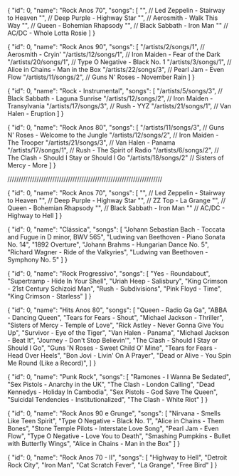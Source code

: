{
	"id": 0,
	"name": "Rock Anos 70",
	"songs": [
		"",	// Led Zeppelin - Stairway to Heaven
		"",	// Deep Purple - Highway Star
		"",	// Aerosmith - Walk This Way
		"",	// Queen - Bohemian Rhapsody
		"",	// Black Sabbath - Iron Man
		""	// AC/DC - Whole Lotta Rosie
	]
}

{
    "id": 0,
"name": "Rock Anos 90",
"songs": [
    "/artists/2/songs/1",	// Aerosmith - Cryin'
    "/artists/12/songs/1",	// Iron Maiden - Fear of the Dark
	"/artists/20/songs/1",	// Type O Negative - Black No. 1
    "/artists/3/songs/1",	// Alice in Chains - Man in the Box
    "/artists/22/songs/3",	// Pearl Jam - Even Flow
    "/artists/11/songs/2",	// Guns N' Roses - November Rain
]
}

{
    "id": 0,
"name": "Rock - Instrumental",
"songs": [
    "/artists/5/songs/3",	// Black Sabbath - Laguna Sunrise
    "/artists/12/songs/2",	// Iron Maiden - Transylvania
    "/artists/17/songs/3",	// Rush - YYZ
    "/artists/21/songs/1",	// Van Halen - Eruption
]
}

{
    "id": 0,
"name": "Rock Anos 80",
"songs": [
    "/artists/11/songs/3",	// Guns N' Roses - Welcome to the Jungle
    "/artists/12/songs/2",	// Iron Maiden - The Trooper
	"/artists/21/songs/3",	// Van Halen - Panama
    "/artists/17/songs/1",	// Rush - The Spirit of Radio
    "/artists/6/songs/2",	// The Clash - Should I Stay or Should I Go
    "/artists/18/songs/2"	// Sisters of Mercy - More
]
}

/////////////////////////////////////////////////////////////////////

{
	"id": 0,
	"name": "Rock Anos 70",
	"songs": [
		"",	// Led Zeppelin - Stairway to Heaven
		"",	// Deep Purple - Highway Star
		"",	// ZZ Top - La Grange
		"",	// Queen - Bohemian Rhapsody
		"",	// Black Sabbath - Iron Man
		""	// AC/DC - Highway to Hell
	]
}

{
    "id": 0,
    "name": "Clássica",
    "songs": [
        "Johann Sebastian Bach - Toccata and Fugue in D minor, BWV 565",
        "Ludwing van Beethoven - Piano Sonata No. 14",
        "1892 Overture",
        "Johann Brahms - Hungarian Dance No. 5",
        "Richard Wagner - Ride of the Valkyries",
        "Ludwing van Beethoven - Symphony No. 5"
    ]
}

{
    "id": 0,
    "name": "Rock Progressivo",
    "songs": [
        "Yes - Roundabout",
        "Supertramp - Hide In Your Shell",
        "Uriah Heep - Salisbury",
        "King Crimson - 21st Century Schizoid Man",
        "Rush - Subdivisions",
        "Pink Floyd - Time",
        "King Crimson - Starless"
    ]
}

{
    "id": 0,
    "name": "Hits Anos 80",
    "songs": [
        "Queen - Radio Ga Ga",
        "ABBA - Dancing Queen",
        "Tears for Fears - Shout",
        "Michael Jackson - Thriller",
        "Sisters of Mercy - Temple of Love",
        "Rick Astley - Never Gonna Give You Up",
        "Survivor - Eye of the Tiger",
        "Van Halen - Panama",
        "Michael Jackson - Beat It",
        "Journey - Don't Stop Believin'",
        "The Clash - Should I Stay or Should I Go",
        "Guns 'N Roses - Sweet Child O' Mine",
        "Tears for Fears - Head Over Heels",
        "Bon Jovi - Livin' On A Prayer",
        "Dead or Alive - You Spin Me Round (Like a Record)",
    ]
}

{
    "id": 0,
    "name": "Punk Rock",
    "songs": [
        "Ramones - I Wanna Be Sedated",
        "Sex Pistols - Anarchy in the UK",
        "The Clash - London Calling",
        "Dead Kennedys - Holiday In Cambodia",
        "Sex Pistols - God Save The Queen",
        "Suicidal Tendencies - Institutionalized",
        "The Clash - White Riot"
    ]
}

{
    "id": 0,
    "name": "Rock Anos 90 e Grunge",
    "songs": [
        "Nirvana - Smells Like Teen Spirit",
        "Type O Negative - Black No. 1",
        "Alice in Chains - Them Bones",
        "Stone Temple Pilots - Interstate Love Song",
        "Pearl Jam - Even Flow",
        "Type O Negative - Love You to Death",
        "Smashing Pumpkins - Bullet with Butterfly Wings",
        "Alice in Chains - Man in the Box"
    ]
}


{
	"id": 0,
	"name": "Rock Anos 70 - II",
	"songs": [
		"Highway to Hell",
		"Detroit Rock City",
		"Iron Man",
		"Cat Scratch Fever",
		"La Grange",
		"Free Bird"
	]
}